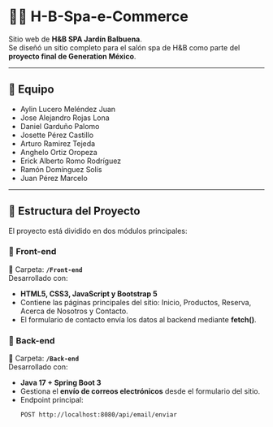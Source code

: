 # 💆‍♀️ H-B-Spa-e-Commerce  

Sitio web de **H&B SPA Jardín Balbuena**.  
Se diseñó un sitio completo para el salón spa de H&B como parte del **proyecto final de Generation México**.  

---

## 👥 Equipo  

- Aylin Lucero Meléndez Juan  
- Jose Alejandro Rojas Lona  
- Daniel Garduño Palomo  
- Josette Pérez Castillo  
- Arturo Ramirez Tejeda  
- Anghelo Ortiz Oropeza  
- Erick Alberto Romo Rodríguez  
- Ramón Domínguez Solís  
- Juan Pérez Marcelo  

---

## 🧩 Estructura del Proyecto  

El proyecto está dividido en dos módulos principales:  

### 🔹 Front-end  
📁 Carpeta: **`/Front-end`**  
Desarrollado con:
- **HTML5, CSS3, JavaScript y Bootstrap 5**  
- Contiene las páginas principales del sitio: Inicio, Productos, Reserva, Acerca de Nosotros y Contacto.  
- El formulario de contacto envía los datos al backend mediante **fetch()**.  

### 🔹 Back-end  
📁 Carpeta: **`/Back-end`**  
Desarrollado con:
- **Java 17 + Spring Boot 3**  
- Gestiona el **envío de correos electrónicos** desde el formulario del sitio.  
- Endpoint principal:
  ```bash
  POST http://localhost:8080/api/email/enviar
